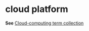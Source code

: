 # cloud platform

**See** [Cloud-computing term collection](../term-collections/cloud-computing-terms.md)
